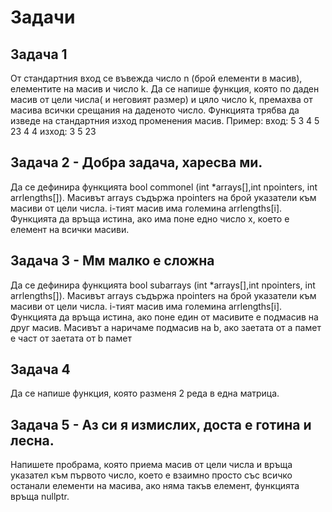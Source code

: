 # Задачи

## Задача 1

От стандартния вход се въвежда число n (брой елементи в масив), елементите на масив
и число k. Да се напише функция, която по даден масив от цели числа( и неговият размер)
и цяло число k, премахва от масива всички срещания на даденото число. Функцията
трябва да изведе на стандартния изход променения масив.
Пример:
вход:
5
3 4 5 23 4
4
изход: 3 5 23

## Задача 2 - Добра задача, харесва ми.

Да се дефинира функцията bool commonel (int *arrays[],int npointers,
int arrlengths[]). Масивът arrays съдържа npointers на брой указатели към масиви от цели числа. i-тият масив има големина arrlengths[i].
Функцията да връща истина, ако има поне едно число x, което е елемент
на всички масиви.

## Задача 3 - Мм малко е сложна

Да се дефинира функцията bool subarrays (int *arrays[],int npointers,
int arrlengths[]). Масивът arrays съдържа npointers на брой указатели към масиви от цели числа. i-тият масив има големина arrlengths[i].
Функцията да връща истина, ако поне един от масивите е подмасив на
друг масив. Масивът a наричаме подмасив на b, ако заетата от a памет е част от заетата от b памет

## Задача 4

Да се напише функция, която разменя 2 реда в една матрица.

## Задача 5 - Аз си я измислих, доста е готина и лесна.

Напишете пробрама, която приема масив от цели числа и връща указател към първото число, което е взаимно просто със всичко останали елементи на масива, ако няма такъв елемент, функцията връща nullptr.